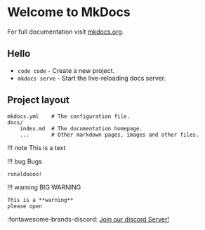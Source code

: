 # Welcome to MkDocs

For full documentation visit [mkdocs.org](https://www.mkdocs.org).

## Hello

* `code code` - Create a new project.
* `mkdocs serve` - Start the live-reloading docs server.

## Project layout

    mkdocs.yml    # The configuration file.
    docs/
        index.md  # The documentation homepage.
        ...       # Other markdown pages, images and other files.

!!! note This is a text
    
!!! bug Bugs
    
    ronaldoooo!

!!! warning BIG WARNING

    This is a **warning**
    please open 


:fontawesome-brands-discord: [Join our discord Server!](https://www.mkdocs.org)